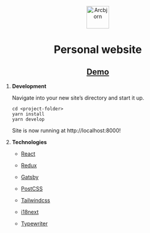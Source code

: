 <p align="center">
  <a href="https://arcbjorn.com" rel="noopener noreferrer">
    <img alt="Arcbjorn" src="https://i.ibb.co/tKfXR6F/bear-icon.jpg" width="60" />
  </a>
</p>

<h1 align="center">
  Personal website
</h1>

<h2 align="center">
  <a href="https://arcbjorn.com" rel="noopener noreferrer">
    Demo
  </a>
</h2>

1.  **Development**

    Navigate into your new site’s directory and start it up.

    ```shell
    cd <project-folder>
    yarn install
    yarn develop
    ```
    Site is now running at http://localhost:8000!

2.  **Technologies**

    - [React](https://reactjs.org/)

    - [Redux](https://redux.js.org/)

    - [Gatsby](https://www.gatsbyjs.com/)

    - [PostCSS](https://postcss.org/)

    - [Tailwindcss](https://tailwindcss.com/)

    - [i18next](https://www.i18next.com/)

    - [Typewriter](https://github.com/tameemsafi/typewriterjs#readme)
